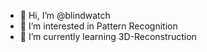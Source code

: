 - 👋 Hi, I’m @blindwatch
- 👀 I’m interested in Pattern Recognition
- 🌱 I’m currently learning 3D-Reconstruction

<!---
blindwatch/blindwatch is a ✨ special ✨ repository because its `README.md` (this file) appears on your GitHub profile.
You can click the Preview link to take a look at your changes.
--->

